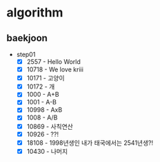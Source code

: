 # algorithm

## baekjoon
- step01
    - [x] 2557 - Hello World
    - [x] 10718 - We love kriii
    - [x] 10171 - 고양이
    - [x] 10172 - 개
    - [x] 1000 - A+B
    - [x] 1001 - A-B
    - [x] 10998 - AxB
    - [x] 1008 - A/B
    - [x] 10869 - 사칙연산
    - [x] 10926 - ??!
    - [x] 18108 - 1998년생인 내가 태국에서는 2541년생?!
    - [x] 10430 - 나머지